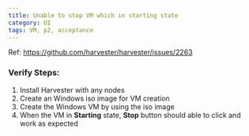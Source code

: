 ```yaml
---
title: Unable to stop VM which in starting state
category: UI
tags: VM, p2, acceptance
---
```

Ref: https://github.com/harvester/harvester/issues/2263


### Verify Steps:
1. Install Harvester with any nodes
1. Create an Windows iso image for VM creation
1. Create the Windows VM by using the iso image
1. When the VM in **Starting** state, **Stop** button should able to click and work as expected